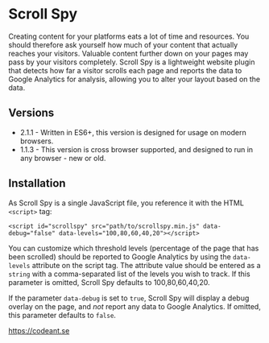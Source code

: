 # Scroll Spy

Creating content for your platforms eats a lot of time and resources. You should therefore ask yourself how much of your content that actually reaches your visitors. Valuable content further down on your pages may pass by your visitors completely.
Scroll Spy is a lightweight website plugin that detects how far a visitor scrolls each page and reports the data to Google Analytics for analysis, allowing you to alter your layout based on the data.

## Versions

* 2.1.1 - Written in ES6+, this version is designed for usage on modern browsers.
* 1.1.3 - This version is cross browser supported, and designed to run in any browser - new or old.

## Installation

As Scroll Spy is a single JavaScript file, you reference it with the HTML `<script>` tag:

`<script id="scrollspy" src="path/to/scrollspy.min.js" data-debug="false" data-levels="100,80,60,40,20"></script>`

You can customize which threshold levels (percentage of the page that has been scrolled) should be reported to Google Analytics by using the `data-levels` attribute on the script tag.
The attribute value should be entered as a `string` with a comma-separated list of the levels you wish to track. If this parameter is omitted, Scroll Spy defaults to 100,80,60,40,20.

If the parameter `data-debug` is set to `true`, Scroll Spy will display a debug overlay on the page, and *not* report any data to Google Analytics. If omitted, this parameter defaults to `false`.

https://codeant.se